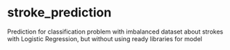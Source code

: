# stroke_prediction
Prediction for classification problem with imbalanced dataset about strokes with Logistic Regression, but without using ready libraries for model 
